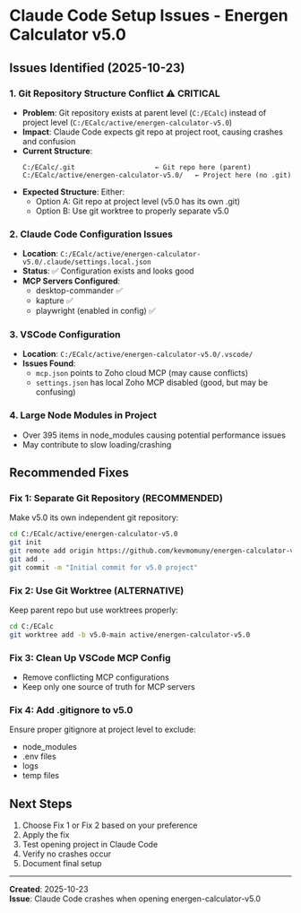 # Claude Code Setup Issues - Energen Calculator v5.0

## Issues Identified (2025-10-23)

### 1. **Git Repository Structure Conflict** ⚠️ CRITICAL
- **Problem**: Git repository exists at parent level (`C:/ECalc`) instead of project level (`C:/ECalc/active/energen-calculator-v5.0`)
- **Impact**: Claude Code expects git repo at project root, causing crashes and confusion
- **Current Structure**:
  ```
  C:/ECalc/.git                    ← Git repo here (parent)
  C:/ECalc/active/energen-calculator-v5.0/   ← Project here (no .git)
  ```
- **Expected Structure**: Either:
  - Option A: Git repo at project level (v5.0 has its own .git)
  - Option B: Use git worktree to properly separate v5.0

### 2. **Claude Code Configuration Issues**
- **Location**: `C:/ECalc/active/energen-calculator-v5.0/.claude/settings.local.json`
- **Status**: ✅ Configuration exists and looks good
- **MCP Servers Configured**:
  - desktop-commander ✅
  - kapture ✅
  - playwright (enabled in config) ✅

### 3. **VSCode Configuration**
- **Location**: `C:/ECalc/active/energen-calculator-v5.0/.vscode/`
- **Issues Found**:
  - `mcp.json` points to Zoho cloud MCP (may cause conflicts)
  - `settings.json` has local Zoho MCP disabled (good, but may be confusing)

### 4. **Large Node Modules in Project**
- Over 395 items in node_modules causing potential performance issues
- May contribute to slow loading/crashing

## Recommended Fixes

### Fix 1: Separate Git Repository (RECOMMENDED)
Make v5.0 its own independent git repository:
```bash
cd C:/ECalc/active/energen-calculator-v5.0
git init
git remote add origin https://github.com/kevmomuny/energen-calculator-v5.0.git
git add .
git commit -m "Initial commit for v5.0 project"
```

### Fix 2: Use Git Worktree (ALTERNATIVE)
Keep parent repo but use worktrees properly:
```bash
cd C:/ECalc
git worktree add -b v5.0-main active/energen-calculator-v5.0
```

### Fix 3: Clean Up VSCode MCP Config
- Remove conflicting MCP configurations
- Keep only one source of truth for MCP servers

### Fix 4: Add .gitignore to v5.0
Ensure proper gitignore at project level to exclude:
- node_modules
- .env files
- logs
- temp files

## Next Steps
1. Choose Fix 1 or Fix 2 based on your preference
2. Apply the fix
3. Test opening project in Claude Code
4. Verify no crashes occur
5. Document final setup

---
**Created**: 2025-10-23  
**Issue**: Claude Code crashes when opening energen-calculator-v5.0
